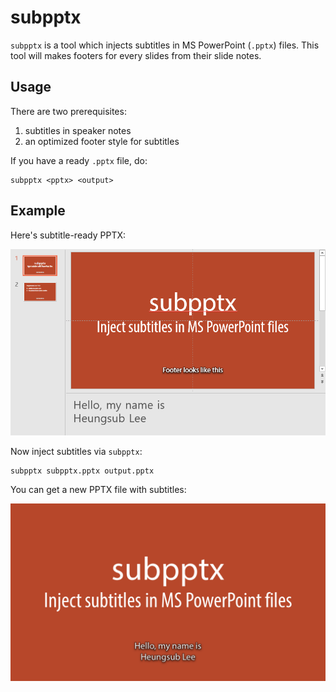 # subpptx

`subpptx` is a tool which injects subtitles in MS PowerPoint (`.pptx`) files.
This tool will makes footers for every slides from their slide notes.

## Usage

There are two prerequisites:

1. subtitles in speaker notes
2. an optimized footer style for subtitles

If you have a ready `.pptx` file, do:

```console
subpptx <pptx> <output>
```

## Example

Here's subtitle-ready PPTX:

![Screenshot of subtitle-ready PPTX](docs/input.png)

Now inject subtitles via `subpptx`:

```console
subpptx subpptx.pptx output.pptx
```

You can get a new PPTX file with subtitles:

![Output slide which has subtitle as footer](docs/output.png)